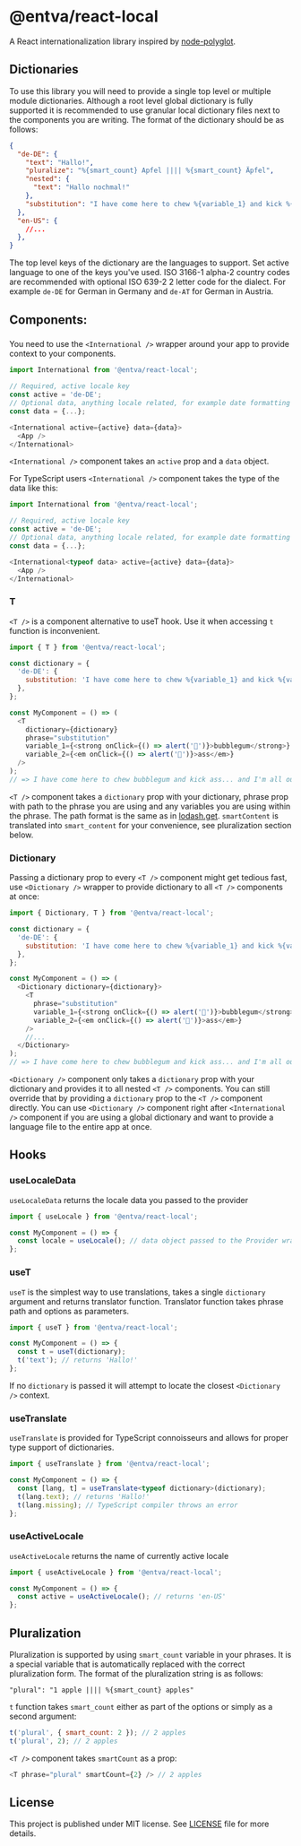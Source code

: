 @entva/react-local
=============

A React internationalization library inspired by [node-polyglot](https://airbnb.io/polyglot.js/).

## Dictionaries

To use this library you will need to provide a single top level or multiple module dictionaries. Although a root level global dictionary is fully supported it is recommended to use granular local dictionary files next to the components you are writing. The format of the dictionary should be as follows:

```json
{
  "de-DE": {
    "text": "Hallo!",
    "pluralize": "%{smart_count} Apfel |||| %{smart_count} Äpfel",
    "nested": {
      "text": "Hallo nochmal!"
    },
    "substitution": "I have come here to chew %{variable_1} and kick %{variable_2}... and I'm all out of %{variable_1}."
  },
  "en-US": {
    //...
  },
}
```

The top level keys of the dictionary are the languages to support. Set active language to one of the keys you've used. ISO 3166-1 alpha-2 country codes are recommended with optional ISO 639-2 2 letter code for the dialect. For example `de-DE` for German in Germany and `de-AT` for German in Austria.


## Components:

### <International />

You need to use the `<International />` wrapper around your app to provide context to your components.
```javascript
import International from '@entva/react-local';

// Required, active locale key
const active = 'de-DE';  
// Optional data, anything locale related, for example date formatting options
const data = {...};

<International active={active} data={data}>
  <App />
</International>
```
`<International />` component takes an `active` prop and a `data` object.

For TypeScript users `<International />` component takes the type of the data like this:

```typescript
import International from '@entva/react-local';

// Required, active locale key
const active = 'de-DE';  
// Optional data, anything locale related, for example date formatting options
const data = {...};

<International<typeof data> active={active} data={data}>
  <App />
</International>
```


### T

`<T />` is a component alternative to useT hook. Use it when accessing `t` function is inconvenient.

```javascript
import { T } from '@entva/react-local';

const dictionary = {
  'de-DE': {
    substitution: 'I have come here to chew %{variable_1} and kick %{variable_2}... and I\'m all out of %{variable_1}.',
  },
};

const MyComponent = () => (
  <T
    dictionary={dictionary}
    phrase="substitution"
    variable_1={<strong onClick={() => alert('🍬')}>bubblegum</strong>}
    variable_2={<em onClick={() => alert('🍑')}>ass</em>}
  />
);
// => I have come here to chew bubblegum and kick ass... and I'm all out of bubblegum.
```

`<T />` component takes a `dictionary` prop with your dictionary, phrase prop with path to the phrase you are using and any variables you are using within the phrase. The path format is the same as in [lodash.get](https://lodash.com/docs/4.17.15#get). `smartContent` is translated into `smart_content` for your convenience, see pluralization section below.

### Dictionary

Passing a dictionary prop to every `<T />` component might get tedious fast, use `<Dictionary />` wrapper to provide dictionary to all `<T />` components at once:

```javascript
import { Dictionary, T } from '@entva/react-local';

const dictionary = {
  'de-DE': {
    substitution: 'I have come here to chew %{variable_1} and kick %{variable_2}... and I\'m all out of %{variable_1}.',
  },
};

const MyComponent = () => (
  <Dictionary dictionary={dictionary}>
    <T
      phrase="substitution"
      variable_1={<strong onClick={() => alert('🍬')}>bubblegum</strong>}
      variable_2={<em onClick={() => alert('🍑')}>ass</em>}
    />
    //...
  </Dictionary>
);
// => I have come here to chew bubblegum and kick ass... and I'm all out of bubblegum.
```

`<Dictionary />` component only takes a `dictionary` prop with your dictionary and provides it to all nested `<T />` components. You can still override that by providing a `dictionary` prop to the `<T />` component directly. You can use `<Dictionary />` component right after `<International />` component if you are using a global dictionary and want to provide a language file to the entire app at once.

## Hooks

### useLocaleData

`useLocaleData` returns the locale data you passed to the provider

```javascript
import { useLocale } from '@entva/react-local';

const MyComponent = () => {
  const locale = useLocale(); // data object passed to the Provider wrapper
};

```

### useT

`useT` is the simplest way to use translations, takes a single `dictionary` argument and returns translator function. Translator function takes phrase path and options as parameters.

```javascript
import { useT } from '@entva/react-local';

const MyComponent = () => {
  const t = useT(dictionary);
  t('text'); // returns 'Hallo!'
};
```

If no `dictionary` is passed it will attempt to locate the closest `<Dictionary />` context.

### useTranslate

`useTranslate` is provided for TypeScript connoisseurs and allows for proper type support of dictionaries.

```typescript
import { useTranslate } from '@entva/react-local';

const MyComponent = () => {
  const [lang, t] = useTranslate<typeof dictionary>(dictionary);
  t(lang.text); // returns 'Hallo!'
  t(lang.missing); // TypeScript compiler throws an error
};
```

### useActiveLocale

`useActiveLocale` returns the name of currently active locale

```javascript
import { useActiveLocale } from '@entva/react-local';

const MyComponent = () => {
  const active = useActiveLocale(); // returns 'en-US'
};
```

## Pluralization

Pluralization is supported by using `smart_count` variable in your phrases. It is a special variable that is automatically replaced with the correct pluralization form. The format of the pluralization string is as follows:

```
"plural": "1 apple |||| %{smart_count} apples"
```

`t` function takes `smart_count` either as part of the options or simply as a second argument:

```javascript
t('plural', { smart_count: 2 }); // 2 apples
t('plural', 2); // 2 apples
```

`<T />` component takes `smartCount` as a prop:

```javascript
<T phrase="plural" smartCount={2} /> // 2 apples
```

## License

This project is published under MIT license. See [LICENSE](LICENSE) file for more details.



